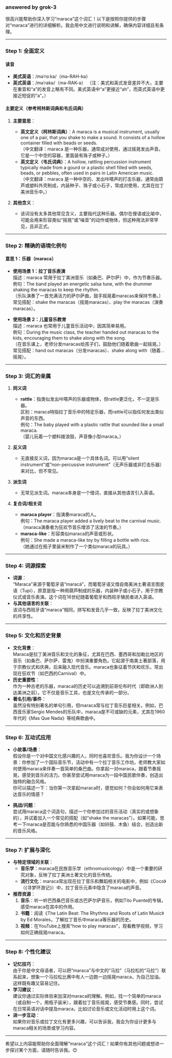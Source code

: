 ### answered by grok-3
很高兴能帮助你深入学习“maraca”这个词汇！以下是按照你提供的步骤对“maraca”进行的详细解析。我会用中文进行说明和讲解，确保内容详细且有条理。

---

### Step 1: 全面定义

#### 读音
- **美式英语**：/məˈrɑːkə/（mə-RAH-kə）
- **英式英语**：/məˈrakə/（mə-RAK-ə）
（注：美式和英式发音差异不大，主要在重音和“a”的发音上略有不同。美式英语中“a”更接近“ah”，而英式英语中更接近短促的“a”。）

#### 主要定义（参考柯林斯词典和韦氏词典）
1. **主要意思**：  
   - **英文定义（柯林斯词典）**：A maraca is a musical instrument, usually one of a pair, that you shake to make a sound. It consists of a hollow container filled with beads or seeds.  
     （中文翻译：maraca 是一种乐器，通常成对使用，通过摇晃发出声音。它是一个中空的容器，里面装有珠子或种子。）  
   - **英文定义（韦氏词典）**：A hollow, rattling percussion instrument typically made from a gourd or a plastic shell filled with seeds, beads, or pebbles, often used in pairs in Latin American music.  
     （中文翻译：maraca 是一种中空的、发出咔嗒声的打击乐器，通常由葫芦或塑料外壳制成，内装种子、珠子或小石子，常成对使用，尤其在拉丁美洲音乐中。）  

2. **其他含义**：  
   - 该词没有太多其他常见含义，主要指代这种乐器。偶尔在俚语或比喻中，可能会用来形容类似“摇晃”或“噪音”的动作或物体，但这种用法非常罕见，且非正式。

---

### Step 2: 精确的语境化例句

#### 意思 1：乐器（maraca）
- **使用场景 1：拉丁音乐表演**  
  描述：maraca 常用于拉丁美洲音乐（如桑巴、萨尔萨）中，作为节奏乐器。  
  例句：The band played an energetic salsa tune, with the drummer shaking the maracas to keep the rhythm.  
  （乐队演奏了一首充满活力的萨尔萨曲，鼓手摇晃着maracas来保持节奏。）  
  常见搭配：shake the maracas（摇晃maracas）、play the maracas（演奏maracas）。

- **使用场景 2：儿童音乐教育**  
  描述：maraca 也常用于儿童音乐活动中，因其简单易用。  
  例句：During the music class, the teacher handed out maracas to the kids, encouraging them to shake along with the song.  
  （在音乐课上，老师分发maracas给孩子们，鼓励他们随着歌曲一起摇晃。）  
  常见搭配：hand out maracas（分发maracas）、shake along with（随着…摇晃）。

---

### Step 3: 词汇的亲属

1. **同义词**  
   - **rattle**：指类似发出咔嗒声的乐器或物体，但rattle更泛化，不一定是乐器。  
     区别：maraca特指拉丁音乐中的特定乐器，而rattle可以指任何发出类似声音的东西。  
     例句：The baby played with a plastic rattle that sounded like a small maraca.  
     （婴儿玩着一个塑料拨浪鼓，声音像小型maraca。）

2. **反义词**  
   - 无直接反义词，因为maraca是一个具体名词。可以用“silent instrument”或“non-percussive instrument”（无声乐器或非打击乐器）来对比，但不常见。

3. **派生词**  
   - 无常见派生词。maraca本身是一个借词，直接从其他语言引入英语。

4. **复合词/相关词**  
   - **maraca player**：指演奏maraca的人。  
     例句：The maraca player added a lively beat to the carnival music.  
     （maraca演奏者为狂欢节音乐增添了活泼的节奏。）  
   - **maraca-like**：形容类似maraca的声音或形状。  
     例句：She made a maraca-like toy by filling a bottle with rice.  
     （她通过在瓶子里装米制作了一个类似maraca的玩具。）

---

### Step 4: 词源探索

- **词源**：  
  “Maraca”来源于葡萄牙语“maracá”，而葡萄牙语又借自南美洲土著语言图皮语（Tupi），原意是指一种用葫芦制成的乐器，内装种子或小石子，用于宗教仪式或音乐表演。这个词在16世纪随着葡萄牙和西班牙殖民者进入英语。  
- **与其他语言的关联**：  
  该词与西班牙语“maraca”相同，拼写和发音几乎一致，反映了拉丁美洲文化的共享性。

---

### Step 5: 文化和历史背景

- **文化背景**：  
  Maraca是拉丁美洲音乐和文化的象征，尤其在巴西、墨西哥和加勒比地区的音乐（如桑巴、萨尔萨、雷鬼）中扮演重要角色。它起源于南美土著部落，用于宗教仪式和庆典，后来融入现代音乐。maraca也象征着节庆和欢乐，常出现在狂欢节（如巴西的Carnival）中。  
- **历史重要性**：  
  作为一种古老的乐器，maraca的历史可以追溯到前哥伦布时代（即欧洲人到达美洲之前）。它不仅是音乐工具，也是文化传承的一部分。  
- **著名引用/事件**：  
  虽然没有特别著名的单句引用，但maraca常与拉丁音乐巨星相关。例如，巴西音乐家Sergio Mendes的乐队中，maraca是不可或缺的元素，尤其在1960年代的《Mas Que Nada》等经典歌曲中。

---

### Step 6: 互动式应用

- **小故事/场景**：  
  假设你是一个对中国文化感兴趣的人，同时也喜欢音乐。我为你设计一个场景：你参加了一个国际音乐节，活动中有一个拉丁音乐工作坊。老师教大家如何使用maraca来伴奏一首简单的桑巴曲。你拿起一对maraca，跟着节奏摇晃，感受到音乐的活力。你甚至尝试用maraca为一段中国民歌伴奏，创造出独特的融合风格。  
  你可以描述一下：当你第一次拿起maraca时，感觉如何？你会如何用它来表达音乐的情感？

- **挑战/问题**：  
  尝试用maraca这个词造句，描述一个你参加过的音乐活动（真实的或想象的），并试着加入一个常见的搭配（如“shake the maracas”）。如果可能，思考一下maraca是否能与你熟悉的中国乐器（如铃鼓、木鱼）结合，创造出新的音乐风格。

---

### Step 7: 扩展与深化

- **与特定领域的关联**：  
  - **音乐学**：maraca在民族音乐学（ethnomusicology）中是一个重要的研究对象，反映了拉丁美洲土著文化的音乐传统。  
  - **流行文化**：maraca常出现在拉丁音乐和舞蹈相关的电影中，例如《Coco》（《寻梦环游记》）中，拉丁音乐元素中隐含了maraca的声音。  
- **推荐资源**：  
  1. **音乐**：听一听巴西桑巴音乐或古巴萨尔萨音乐，例如Tito Puente的专辑，感受maraca在其中的作用。  
  2. **书籍**：阅读《The Latin Beat: The Rhythms and Roots of Latin Music》by Ed Morales，了解拉丁音乐中maraca等乐器的历史。  
  3. **视频**：在YouTube上搜索“how to play maracas”，观看教学视频，学习如何正确摇晃maraca。

---

### Step 8: 个性化建议

- **记忆技巧**：  
  由于你是中文母语者，可以把“maraca”与中文的“马拉”（马拉松的“马拉”）联系起来，想象一个马拉松比赛中有人一边跑一边摇晃maraca，为自己加油。这样既有趣又容易记住。  
- **学习建议**：  
  建议你通过实际体验来加深对maraca的理解。例如，找一个简单的maraca（或自制一个，用瓶子装米），跟着拉丁音乐摇晃，感受节奏感。同时，尝试在日常英语对话中提及maraca，比如讨论音乐或文化活动时用上这个词。  
- **进一步互动**：  
  如果你对音乐或拉丁文化有更多兴趣，可以告诉我，我会为你设计更多与maraca相关的场景或学习内容。

---

希望以上内容能帮助你全面理解“maraca”这个词汇！如果你有其他问题或想进一步探讨某个方面，请随时告诉我。😊